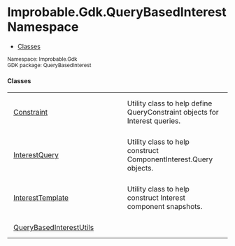 
# Improbable.Gdk.QueryBasedInterest Namespace
<nav id="pageToc" class="page-toc"><ul><li><a href="#classes">Classes</a>
</ul></nav>
<sup>
Namespace: Improbable.Gdk<br/>
GDK package: QueryBasedInterest<br />
</sup>


</p>

#### Classes

<table>
<tr>
<td style="padding: 14px; border: none; width: 23ch"><a href="{{urlRoot}}/api/query-based-interest/constraint">Constraint</a></td>
<td style="padding: 14px; border: none;">Utility class to help define QueryConstraint objects for Interest queries. </td>
</tr>
<tr>
<td style="padding: 14px; border: none; width: 23ch"><a href="{{urlRoot}}/api/query-based-interest/interest-query">InterestQuery</a></td>
<td style="padding: 14px; border: none;">Utility class to help construct ComponentInterest.Query objects. </td>
</tr>
<tr>
<td style="padding: 14px; border: none; width: 23ch"><a href="{{urlRoot}}/api/query-based-interest/interest-template">InterestTemplate</a></td>
<td style="padding: 14px; border: none;">Utility class to help construct Interest component snapshots. </td>
</tr>
<tr>
<td style="padding: 14px; border: none; width: 23ch"><a href="{{urlRoot}}/api/query-based-interest/query-based-interest-utils">QueryBasedInterestUtils</a></td>
<td style="padding: 14px; border: none;"></td>
</tr>
</table>





